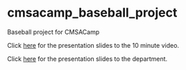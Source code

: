 # cmsacamp_baseball_project
Baseball project for CMSACamp

Click [here](https://sarahsult.github.io/cmsacamp_baseball_project/Final%20Short%20Presentation/Shortened_Presentation.html) for the presentation slides to the 10 minute video.

Click [here](https://sarahsult.github.io/cmsacamp_baseball_project/Final%20Presentations/Full_Presentation.html) for the presentation slides to the department.
